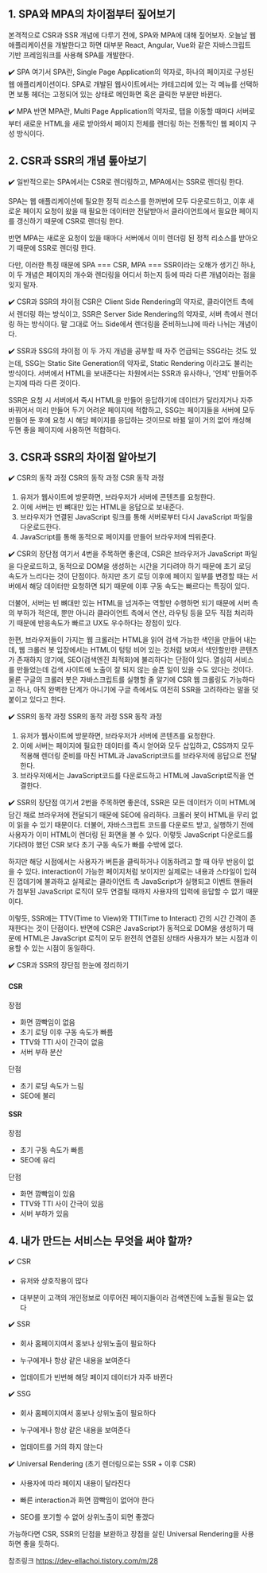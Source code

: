 ## 1. SPA와 MPA의 차이점부터 짚어보기
본격적으로 CSR과 SSR 개념에 다루기 전에, SPA와 MPA에 대해 짚어보자. 오늘날 웹 애플리케이션을 개발한다고 하면 대부분 React, Angular, Vue와 같은 자바스크립트 기반 프레임워크를 사용해 SPA를 개발한다.

 

✔️ SPA
여기서 SPA란, Single Page Application의 약자로, 하나의 페이지로 구성된 웹 애플리케이션이다. SPA로 개발된 웹사이트에서는 카테고리에 있는 각 메뉴를 선택하면 보통 헤더는 고정되어 있는 상태로 메인화면 혹은 클릭한 부분만 바뀐다.  

✔️ MPA
반면 MPA란, Multi Page Application의 약자로, 탭을 이동할 때마다 서버로부터 새로운 HTML을 새로 받아와서 페이지 전체를 렌더링 하는 전통적인 웹 페이지 구성 방식이다. 

 

 

## 2. CSR과 SSR의 개념 톺아보기
✔️ 일반적으로는
SPA에서는 CSR로 렌더링하고, MPA에서는 SSR로 렌더링 한다.

 

SPA는 웹 애플리케이션에 필요한 정적 리소스를 한꺼번에 모두 다운로드하고, 이후 새로운 페이지 요청이 왔을 때 필요한 데이터만 전달받아서 클라이언트에서 필요한 페이지를 갱신하기 때문에 CSR로 렌더링 한다.

 

반면 MPA는 새로운 요청이 있을 때마다 서버에서 이미 렌더링 된 정적 리소스를 받아오기 때문에 SSR로 렌더링 한다.

 

다만, 이러한 특징 때문에 SPA === CSR, MPA === SSR이라는 오해가 생기긴 하나, 이 두 개념은 페이지의 개수와 렌더링을 어디서 하는지 등에 따라 다른 개념이라는 점을 잊지 말자. 

 

✔️ CSR과 SSR의 차이점
CSR은 Client Side Rendering의 약자로, 클라이언트 측에서 렌더링 하는 방식이고, SSR은 Server Side Rendering의 약자로, 서버 측에서 렌더링 하는 방식이다. 말 그대로 어느 Side에서 렌더링을 준비하느냐에 따라 나뉘는 개념이다. 

 

✔️ SSR과 SSG의 차이점
이 두 가지 개념을 공부할 때 자주 언급되는 SSG라는 것도 있는데, SSG는 Static Site Generation의 약자로, Static Rendering 이라고도 불리는 방식이다. 서버에서 HTML을 보내준다는 차원에서는 SSR과 유사하나, '언제' 만들어주는지에 따라 다른 것이다.

 

SSR은 요청 시 서버에서 즉시 HTML을 만들어 응답하기에 데이터가 달라지거나 자주 바뀌어서 미리 만들어 두기 어려운 페이지에 적합하고, SSG는 페이지들을 서버에 모두 만들어 둔 후에 요청 시 해당 페이지를 응답하는 것이므로 바뀔 일이 거의 없어 캐싱해 두면 좋을 페이지에 사용하면 적합하다. 

 

 

## 3. CSR과 SSR의 차이점 알아보기
✔️ CSR의 동작 과정 
CSR의 동작 과정
CSR 동작 과정
 

1. 유저가 웹사이트에 방문하면, 브라우저가 서버에 콘텐츠를 요청한다.
2. 이에 서버는 빈 뼈대만 있는 HTML을 응답으로 보내준다. 
3. 브라우저가 연결된 JavaScript 링크를 통해 서버로부터 다시 JavaScript 파일을 다운로드한다. 
4. JavaScript를 통해 동적으로 페이지를 만들어 브라우저에 띄워준다. 
 

✔️ CSR의 장단점
여기서 4번을 주목하면 좋은데, CSR은 브라우저가 JavaScript 파일을 다운로드하고, 동적으로 DOM을 생성하는 시간을 기다려야 하기 때문에 초기 로딩 속도가 느리다는 것이 단점이다. 하지만 초기 로딩 이후에 페이지 일부를 변경할 때는 서버에서 해당 데이터만 요청하면 되기 때문에 이후 구동 속도는 빠르다는 특징이 있다. 

 

더불어, 서버는 빈 뼈대만 있는 HTML을 넘겨주는 역할만 수행하면 되기 때문에 서버 측의 부하가 적은데, 뿐만 아니라 클라이언트 측에서 연산, 라우팅 등을 모두 직접 처리하기 때문에 반응속도가 빠르고 UX도 우수하다는 장점이 있다. 

 

한편, 브라우저들이 가지는 웹 크롤러는 HTML을 읽어 검색 가능한 색인을 만들어 내는데, 웹 크롤러 봇 입장에서는 HTML이 텅텅 비어 있는 것처럼 보여서 색인할만한 콘텐츠가 존재하지 않기에, SEO(검색엔진 최적화)에 불리하다는 단점이 있다. 열심히 서비스를 만들었는데 검색 사이트에 노출이 잘 되지 않는 슬픈 일이 있을 수도 있다는 것이다. 물론 구글의 크롤러 봇은 자바스크립트를 실행할 줄 알기에 CSR 웹 크롤링도 가능하다고 하나, 아직 완벽한 단계가 아니기에 구글 측에서도 여전히 SSR을 고려하라는 말을 덧붙이고 있다고 한다. 

 

✔️ SSR의 동작 과정 
SSR의 동작 과정
SSR 동작 과정
 

1. 유저가 웹사이트에 방문하면, 브라우저가 서버에 콘텐츠를 요청한다.
2. 이에 서버는 페이지에 필요한 데이터를 즉시 얻어와 모두 삽입하고, CSS까지 모두 적용해 렌더링 준비를 마친 HTML과 JavaScript코드를 브라우저에 응답으로 전달한다. 
3. 브라우저에서는 JavaScript코드를 다운로드하고 HTML에 JavaScript로직을 연결한다. 
 

✔️ SSR의 장단점
여기서 2번을 주목하면 좋은데, SSR은 모든 데이터가 이미 HTML에 담긴 채로 브라우저에 전달되기 때문에 SEO에 유리하다. 크롤러 봇이 HTML을 무리 없이 읽을 수 있기 때문이다. 더불어, 자바스크립트 코드를 다운로드 받고, 실행하기 전에 사용자가 이미 HTML이 렌더링 된 화면을 볼 수 있다. 이렇듯 JavaScript 다운로드를 기다려야 했던 CSR 보다 초기 구동 속도가 빠를 수밖에 없다. 

하지만 해당 시점에서는 사용자가 버튼을 클릭하거나 이동하려고 할 때 아무 반응이 없을 수 있다. interaction이 가능한 페이지처럼 보이지만 실제로는 내용과 스타일이 입혀진 껍데기에 불과하고 실제로는 클라이언트 측 JavaScript가 실행되고 이벤트 핸들러가 첨부된 JavaScript 로직이 모두 연결될 때까지 사용자의 입력에 응답할 수 없기 때문이다. 

이렇듯, SSR에는 TTV(Time to View)와 TTI(Time to Interact) 간의 시간 간격이 존재한다는 것이 단점이다. 반면에 CSR은 JavaScript가 동적으로 DOM을 생성하기 때문에 HTML은 JavaScript 로직이 모두 완전히 연결된 상태라 사용자가 보는 시점과 이용할 수 있는 시점이 동일하다. 

 

✔️ CSR과 SSR의 장단점 한눈에 정리하기
#### CSR	
장점	
- 화면 깜빡임이 없음
- 초기 로딩 이후 구동 속도가 빠름
- TTV와 TTI 사이 간극이 없음
- 서버 부하 분산

단점
- 초기 로딩 속도가 느림
- SEO에 불리

  
#### SSR
장점
- 초기 구동 속도가 빠름
- SEO에 유리

단점
- 화면 깜빡임이 있음
- TTV와 TTI 사이 간극이 있음
- 서버 부하가 있음
 

 

## 4. 내가 만드는 서비스는 무엇을 써야 할까?
✔️ CSR
- 유저와 상호작용이 많다

- 대부분이 고객의 개인정보로 이루어진 페이지들이라 검색엔진에 노출될 필요는 없다

✔️ SSR
- 회사 홈페이지여서 홍보나 상위노출이 필요하다

- 누구에게나 항상 같은 내용을 보여준다

- 업데이트가 빈번해 해당 페이지 데이터가 자주 바뀐다

✔️ SSG
- 회사 홈페이지여서 홍보나 상위노출이 필요하다

- 누구에게나 항상 같은 내용을 보여준다

- 업데이트를 거의 하지 않는다

✔️ Universal Rendering (초기 렌더링으로는 SSR + 이후 CSR)
- 사용자에 따라 페이지 내용이 달라진다

- 빠른 interaction과 화면 깜빡임이 없어야 한다

- SEO를 포기할 수 없어 상위노출이 되면 좋겠다

 

가능하다면 CSR, SSR의 단점을 보완하고 장점을 살린 Universal Rendering을 사용하면 좋을 듯하다.


참조링크
https://dev-ellachoi.tistory.com/m/28
